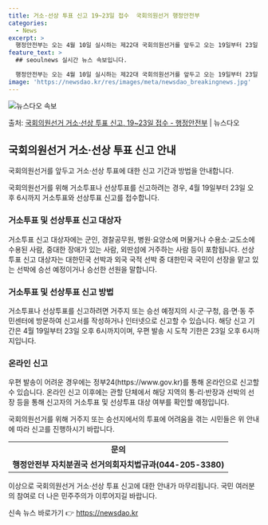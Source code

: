 ```yaml
---
title: 거소·선상 투표 신고 19~23일 접수  국회의원선거 행정안전부
categories:
  - News
excerpt: >
  행정안전부는 오는 4월 10일 실시하는 제22대 국회의원선거를 앞두고 오는 19일부터 23일 오후 6시까지 …
feature_text: >
  ## seoulnews 실시간 뉴스 속보입니다.

  행정안전부는 오는 4월 10일 실시하는 제22대 국회의원선거를 앞두고 오는 19일부터 23일 오후 6시까지 …
image: 'https://newsdao.kr/res/images/meta/newsdao_breakingnews.jpg'
---
```


![뉴스다오 속보](https://newsdao.kr/res/images/meta/newsdao_breakingnews.jpg)

<p>출처: <a href="https://newsdao.kr/3372" rel="dofollow">국회의원선거 거소·선상 투표 신고, 19~23일 접수 - 행정안전부</a> | 뉴스다오</p>

<h2 data-ke-size="size26">국회의원선거 거소·선상 투표 신고 안내</h2>
국회의원선거를 앞두고 거소·선상 투표에 대한 신고 기간과 방법을 안내합니다.

<p data-ke-size="size16">국회의원선거를 위해 거소투표나 선상투표를 신고하려는 경우, 4월 19일부터 23일 오후 6시까지 거소투표와 선상투표 신고를 접수합니다.</p>

<h3>거소투표 및 선상투표 신고 대상자</h3>
<p data-ke-size="size16">거소투표 신고 대상자에는 군인, 경찰공무원, 병원·요양소에 머물거나 수용소·교도소에 수용된 사람, 중대한 장애가 있는 사람, 외딴섬에 거주하는 사람 등이 포함됩니다. 선상투표 신고 대상자는 대한민국 선박과 외국 국적 선박 중 대한민국 국민이 선장을 맡고 있는 선박에 승선 예정이거나 승선한 선원을 말합니다.</p>

<h3>거소투표 및 선상투표 신고 방법</h3>
<p data-ke-size="size16">거소투표나 선상투표를 신고하려면 거주지 또는 승선 예정지의 시·군·구청, 읍·면·동 주민센터에 방문하여 신고서를 작성하거나 인터넷으로 신고할 수 있습니다. 해당 신고 기간은 4월 19일부터 23일 오후 6시까지이며, 우편 발송 시 도착 기한은 23일 오후 6시까지입니다.</p>

<h3>온라인 신고</h3>
<p data-ke-size="size16">우편 발송이 어려운 경우에는 정부24(https://www.gov.kr)를 통해 온라인으로 신고할 수 있습니다. 온라인 신고 이후에는 관할 단체에서 해당 지역의 통·리·반장과 선박의 선장 등을 통해 신고자의 거소투표 및 선상투표 대상 여부를 확인할 예정입니다.</p>

국회의원선거를 위해 거주지 또는 승선지에서의 투표에 어려움을 겪는 시민들은 위 안내에 따라 신고를 진행하시기 바랍니다.

<table>
	<tr>
		<td style="text-align: center; height: 17px;"><b>문의</b></td>
	</tr>
	<tr>
		<td style="text-align: center; height: 17px;"><b>행정안전부 자치분권국 선거의회자치법규과(044-205-3380)</b></td>
	</tr>
</table>

이상으로 국회의원선거 거소·선상 투표 신고에 대한 안내가 마무리됩니다. 국민 여러분의 참여로 더 나은 민주주의가 이루어지길 바랍니다. 

신속 뉴스 바로가기 👉 <a href="https://newsdao.kr" rel="dofollow">https://newsdao.kr</a>


